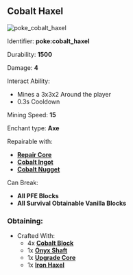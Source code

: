 ## Cobalt Haxel
![poke_cobalt_haxel](https://github.com/ItsMePok/PFE/assets/136857747/0f015069-aef0-434f-bfae-32d95569e99c)


Identifier: **poke:cobalt_haxel**

Durability: **1500**

Damage: **4**

Interact Ability:
* Mines a 3x3x2 Around the player
* 0.3s Cooldown

Mining Speed: **15**

Enchant type: **Axe**

Repairable with:
* **[Repair Core](https://pfewiki.gitbook.io/home/items/cores/repair-core)**
* **[Cobalt Ingot](https://pfewiki.gitbook.io/home/items/ingots/cobalt-ingot)**
* **[Cobalt Nugget](https://github.com/ItsMePok/PFE/wiki/Cobalt-Nugget)**

Can Break:
* **All PFE Blocks**
* **All Survival Obtainable Vanilla Blocks**

### Obtaining:
* Crafted With:
    * 4x **[Cobalt Block](https://github.com/ItsMePok/PFE/wiki/Cobalt-Block)**
    * 1x **[Onyx Shaft](https://github.com/ItsMePok/PFE/wiki/Onyx-Shaft)**
    * 1x **[Upgrade Core](https://pfewiki.gitbook.io/home/items/cores/upgrade-core)**
    * 1x **[Iron Haxel](https://github.com/ItsMePok/PFE/wiki/Iron-Haxel)**